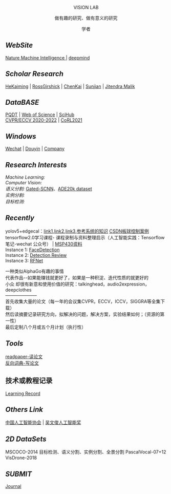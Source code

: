 <p align="center">
VISION LAB  
</p>
<p align="center">
做有趣的研究、做有意义的研究  
</p>
<p align="center">
学者  
</p>

## *WebSite*
[Nature Machine Intelligence ](https://www.nature.com/natmachintell/)    |    [deepmind](https://www.deepmind.com/)  
## *Scholar Research*
[HeKaiming](https://scholar.google.com/citations?hl=zh-CN&user=DhtAFkwAAAAJ&view_op=list_works&sortby=pubdate)    |    [RossGirshick](https://scholar.google.com/citations?hl=zh-CN&user=W8VIEZgAAAAJ&view_op=list_works&sortby=pubdate)    |    [ChenKai](https://scholar.google.com/citations?hl=zh-CN&user=eGD0b7IAAAAJ&view_op=list_works&sortby=pubdate)    |    [Sunjian](https://scholar.google.com/citations?hl=zh-CN&user=ALVSZAYAAAAJ&view_op=list_works&sortby=pubdate)    |    [Jitendra Malik](https://scholar.google.com/citations?hl=zh-CN&user=oY9R5YQAAAAJ&view_op=list_works&sortby=pubdate)  
## *DataBASE*
[PQDT](http://www-pqdtcn-com-s.vpn.cdut.edu.cn:8118/)    |    [Web of Science](http://www-webofscience-com-s.vpn.cdut.edu.cn:8118/wos/alldb/basic-search)    |    [SciHub](https://sci-hub.st/)  
[CVPR/ECCV 2020-2022](https://sci-hub.st/)    |    [CoRL2021](https://openreview.net/group?id=robot-learning.org/CoRL/2021/Conference)  
## *Windows*
[Wechat](https://mp.weixin.qq.com/cgi-bin/loginpage?url=%2Fcgi-bin%2Facctclose%3Faction%3Dpage%26token%3D59894322%26lang%3Dzh_CN)    |    [Douyin](https://ID:AILAB)    |    [Company](https://xxx)
## *Research Interests*  
*Machine Learning:*  
*Computer Vision:*  
*语义分割:*  [Gated-SCNN](https://arxiv.org/pdf/1907.05740.pdf)、[ADE20k dataset](https://bbs.huaweicloud.com/blogs/252062)  
*实例分割:*  
*目标检测:*  
## *Recently*  
yolov5+edgecal：[link1](https://www.bilibili.com/video/BV1tv411N7F4/?spm_id_from=trigger_reload),[link2](https://github.com/Sharpiless/Yolov5-Flask-VUE),[link3](https://blog.csdn.net/weixin_44936889/article/details/110661862),[参考系统的知识](https://www.bilibili.com/video/BV1AT4y1X7b5?from=search&seid=13335361818699862591&spm_id_from=333.337.0.0)  [CSDN板球控制案例](https://blog.csdn.net/qq_37668803/article/details/77184498)  
tensorflow2.0学习课程- 课程录制与资料整理启示（人工智能实践：Tensorflow笔记-wechat 公众号）  |  [MSP430资料](https://download.csdn.net/download/qq_35558042/10940469?spm=1001.2014.3001.5503)   
Instance 1:  [FaceDetection](https://github.com/huitang96/VisionLab/tree/master/facedetection)  
Instance 2: [Detection Review](https://github.com/huitang96/VisionLab/tree/master/DetectionReview)  
Instance 3: [RFNet](https://github.com/huitang96/VisionLab/tree/master/RFNet)  

一种类似AlphaGo有趣的事情  
代表作品--如果能赚钱就更好了，如果是一种积淀、迭代性质的就更好的  
小众 却很有新意和使用价值的研究：talkinghead，audio2expression，deepclothes   
———————  
首先收集大量的论文（每一年的会议集CVPR，ECCV，ICCV，SIGGRA等全集下载）  
然后读摘要记录研究方向，拟解决的问题，解决方案，实验结果如何；（资源的第一性）  
最后定制八个月或五个月计划（执行性）  
## *Tools*    
[readpaper-读论文](https://readpaper.com/)  
[反向词典-写论文](https://wantwords.net/)   
## 技术或教程记录  
[Learning Record](https://github.com/huitang96/VisionLab/blob/master/Technical%20course)  

## *Others Link*  
[中国人工智能协会](https://www.caai.cn/index.php?s=/home/index/index.html)    |    [吴文俊人工智能奖](http://wwjkjj.caai.cn/index.aspx)  
## *2D DataSets*  
MSCOCO-2014  目标检测、语义分割、实例分割、全景分割
PascalVocal-07+12  
VisDrone-2018  

## *SUBMIT*  
[Journal](https://github.com/huitang96/VisionLab/tree/master/Journal)  
